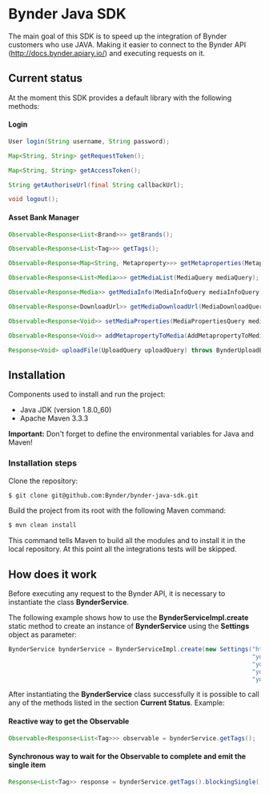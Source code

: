# Bynder Java SDK

The main goal of this SDK is to speed up the integration of Bynder customers who use JAVA. Making it easier to connect to the Bynder API (http://docs.bynder.apiary.io/) and executing requests on it.

## Current status

At the moment this SDK provides a default library with the following methods:

#### Login
```java
User login(String username, String password);

Map<String, String> getRequestToken();

Map<String, String> getAccessToken();

String getAuthoriseUrl(final String callbackUrl);

void logout();
```

#### Asset Bank Manager
```java
Observable<Response<List<Brand>>> getBrands();

Observable<Response<List<Tag>>> getTags();

Observable<Response<Map<String, Metaproperty>>> getMetaproperties(MetapropertyQuery metapropertyQuery);

Observable<Response<List<Media>>> getMediaList(MediaQuery mediaQuery);

Observable<Response<Media>> getMediaInfo(MediaInfoQuery mediaInfoQuery);

Observable<Response<DownloadUrl>> getMediaDownloadUrl(MediaDownloadQuery mediaDownloadQuery);

Observable<Response<Void>> setMediaProperties(MediaPropertiesQuery mediaPropertiesQuery);

Observable<Response<Void>> addMetapropertyToMedia(AddMetapropertyToMediaQuery addMetapropertyToMediaQuery);

Response<Void> uploadFile(UploadQuery uploadQuery) throws BynderUploadException, InterruptedException;
```

## Installation

Components used to install and run the project:
* Java JDK (version 1.8.0_60)
* Apache Maven 3.3.3

**Important:** Don't forget to define the environmental variables for Java and Maven!

### Installation steps
Clone the repository:
```bash
$ git clone git@github.com:Bynder/bynder-java-sdk.git
```

Build the project from its root with the following Maven command:
```bash
$ mvn clean install
```

This command tells Maven to build all the modules and to install it in the local repository. At this point all the integrations tests will be skipped.

## How does it work
Before executing any request to the Bynder API, it is necessary to instantiate the class **BynderService**.

The following example shows how to use the **BynderServiceImpl.create** static method to create an instance of **BynderService** using the **Settings** object as parameter:
```java
BynderService bynderService = BynderServiceImpl.create(new Settings("https://example.getbynder.com/api/",
                                                                    "your consumer key",
                                                                    "your consumer secret",
                                                                    "your access token key",
                                                                    "your access token secret"));
```

After instantiating the **BynderService** class successfully it is possible to call any of the methods listed in the section **Current Status**. Example:

#### Reactive way to get the Observable
```java
Observable<Response<List<Tag>>> observable = bynderService.getTags();
```

#### Synchronous way to wait for the Observable to complete and emit the single item
```java
Response<List<Tag>> response = bynderService.getTags().blockingSingle();
```
